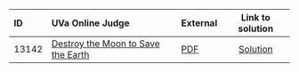 | ID | UVa Online Judge | External | Link to solution |
|:---|:---|:---|:---:|
| 13142 | [Destroy the Moon to Save the Earth](https://onlinejudge.org/index.php?option=com_onlinejudge&Itemid=8&category=871&page=show_problem&problem=5053) | [PDF](https://onlinejudge.org/external/131/13142.pdf) | [Solution](https://github.com/versenyi98/uva-solutions/tree/main/solutions/13142%20-%20Destroy%20the%20Moon%20to%20Save%20the%20Earth)|

